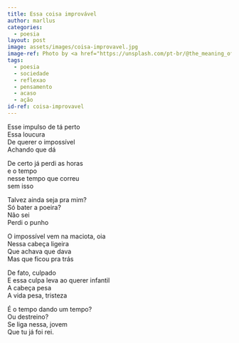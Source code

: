 ```yaml
---
title: Essa coisa improvável
author: marllus
categories:
  - poesia
layout: post
image: assets/images/coisa-improvavel.jpg
image-ref: Photo by <a href="https://unsplash.com/pt-br/@the_meaning_of_love">Aarón Blanco Tejedor</a>
tags:
  - poesia
  - sociedade
  - reflexao
  - pensamento
  - acaso
  - ação
id-ref: coisa-improvavel
---
```


Esse impulso de tá perto<br>
Essa loucura <br>
De querer o impossível<br>
Achando que dá<br>

De certo já perdi as horas<br>
e o tempo<br>
nesse tempo que correu<br>
sem isso<br>

Talvez ainda seja pra mim?<br>
Só bater a poeira?<br>
Não sei<br>
Perdi o punho<br>

O impossível vem na maciota, oia<br>
Nessa cabeça ligeira<br>
Que achava que dava<br>
Mas que ficou pra trás<br>

De fato, culpado<br>
E essa culpa leva ao querer infantil<br>
A cabeça pesa<br>
A vida pesa, tristeza<br>

É o tempo dando um tempo?<br>
Ou destreino?<br>
Se liga nessa, jovem<br>
Que tu já foi rei.<br>

